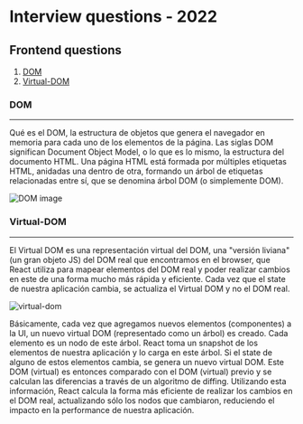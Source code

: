 # Interview questions - 2022

## Frontend questions

1. [DOM](#dom)
2. [Virtual-DOM](#virtual-dom)

### DOM

---

Qué es el DOM, la estructura de objetos que genera el navegador en memoria para cada uno de los elementos de la página.
Las siglas DOM significan Document Object Model, o lo que es lo mismo, la estructura del documento HTML. Una página HTML está formada por múltiples etiquetas HTML, anidadas una dentro de otra, formando un árbol de etiquetas relacionadas entre sí, que se denomina árbol DOM (o simplemente DOM).

![DOM image](https://www.aprenderaprogramar.com/images/stories/Cursos/CU011/CU01123E_2.png "Title")

### Virtual-DOM

---

El Virtual DOM es una representación virtual del DOM, una "versión liviana" (un gran objeto JS) del DOM real que encontramos en el browser, que React utiliza para mapear elementos del DOM real y poder realizar cambios en este de una forma mucho más rápida y eficiente. Cada vez que el state de nuestra aplicación cambia, se actualiza el Virtual DOM y no el DOM real.

![virtual-dom](https://camo.githubusercontent.com/b83301522c381ca893aa81e4aaa2a22280dfe493bb2edf57fbbd67221a48baaf/68747470733a2f2f6d69726f2e6d656469756d2e636f6d2f6d61782f323034382f312a7772685f6c57366d70514852737547747731467571412e706e67 "Title")

Básicamente, cada vez que agregamos nuevos elementos (componentes) a la UI, un nuevo virtual DOM (representado como un árbol) es creado. Cada elemento es un nodo de este árbol. React toma un snapshot de los elementos de nuestra aplicación y lo carga en este árbol. Si el state de alguno de estos elementos cambia, se genera un nuevo virtual DOM. Este DOM (virtual) es entonces comparado con el DOM (virtual) previo y se calculan las diferencias a través de un algoritmo de diffing. Utilizando esta información, React calcula la forma más eficiente de realizar los cambios en el DOM real, actualizando sólo los nodos que cambiaron, reduciendo el impacto en la performance de nuestra aplicación.
